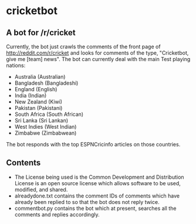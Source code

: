 cricketbot
==========

A bot for /r/cricket
-----------

Currently, the bot just crawls the comments of the front page of http://reddit.com/r/cricket and looks for comments of the type, "Cricketbot, give me [team] news". The bot can currently deal with the main Test playing nations:
- Australia (Australian)
- Bangladesh (Bangladeshi)
- England (English)
- India (Indian)
- New Zealand (Kiwi)
- Pakistan (Pakistani)
- South Africa (South African)
- Sri Lanka (Sri Lankan)
- West Indies (West Indian)
- Zimbabwe (Zimbabwean)

The bot responds with the top ESPNCricinfo articles on those countries.

Contents
-----------
- The License being used is the Common Development and Distribution License is an open source license which allows software to be used, modified, and shared.
- alreadydone.txt contains the comment IDs of comments which have already been replied to so that the bot does not reply twice.
- commentbot.py contains the bot which at present, searches all the comments and replies accordingly.
